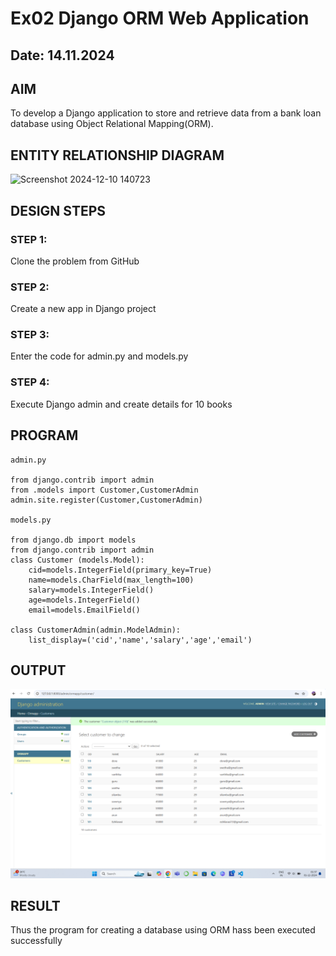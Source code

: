 # Ex02 Django ORM Web Application
## Date: 14.11.2024

## AIM
To develop a Django application to store and retrieve data from a bank loan database using Object Relational Mapping(ORM).

## ENTITY RELATIONSHIP DIAGRAM
![Screenshot 2024-12-10 140723](https://github.com/user-attachments/assets/4ab9a9c6-6acb-4ca4-b4d5-dd35ab7c9de1)



## DESIGN STEPS

### STEP 1:
Clone the problem from GitHub

### STEP 2:
Create a new app in Django project

### STEP 3:
Enter the code for admin.py and models.py

### STEP 4:
Execute Django admin and create details for 10 books

## PROGRAM
```
admin.py

from django.contrib import admin
from .models import Customer,CustomerAdmin
admin.site.register(Customer,CustomerAdmin)

models.py

from django.db import models
from django.contrib import admin
class Customer (models.Model):
    cid=models.IntegerField(primary_key=True)
    name=models.CharField(max_length=100)
    salary=models.IntegerField()
    age=models.IntegerField()
    email=models.EmailField()
 
class CustomerAdmin(admin.ModelAdmin):
    list_display=('cid','name','salary','age','email')
```


## OUTPUT
![alt text](<Screenshot 2024-12-01 013746.png>)

## RESULT
Thus the program for creating a database using ORM hass been executed successfully
